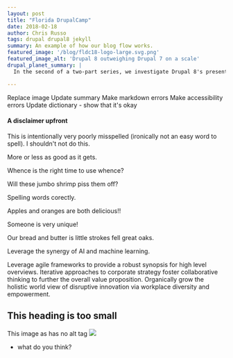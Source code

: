 ```yaml
---
layout: post
title: "Florida DrupalCamp"
date: 2018-02-18
author: Chris Russo
tags: drupal drupal8 jekyll
summary: An example of how our blog flow works.
featured_image: '/blog/fldc18-logo-large.svg.png'
featured_image_alt: 'Drupal 8 outweighing Drupal 7 on a scale'
drupal_planet_summary: |
  In the second of a two-part series, we investigate Drupal 8's present value and help highlight sometimes hidden costs of developing on an older platform.

---
```

Replace image
Update summary
Make markdown errors
Make accessibility errors
Update dictionary - show that it's okay

#### A disclaimer upfront

This is intentionally very poorly misspelled (ironically not an easy word to spell).
I shouldn't not do this.

More or less as good as it gets.

Whence is the right time to use whence?

Will these jumbo shrimp piss them off?

Spelling words corectly.

Apples and oranges are both delicious!!

Someone is very unique!

Our bread and butter is little strokes fell great oaks.

Leverage the synergy of AI and machine learning.

Leverage agile frameworks to provide a robust synopsis for high level overviews. Iterative approaches to corporate strategy foster collaborative thinking to further the overall value proposition. Organically grow the holistic world view of disruptive innovation via workplace diversity and empowerment.

## This heading is too small

This image as has no alt tag <img src='/assets/img/blog/fldc18-logo-large.svg.png'>
 - what do you think?

<!-- ![](/assets/img/blog/fldc18-logo-large.svg.png -->
